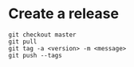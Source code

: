 # Create a release

```
git checkout master
git pull
git tag -a <version> -m <message>
git push --tags
```
